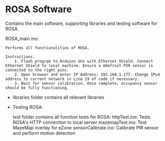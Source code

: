 # ROSA Software
 Contains the main software, supporting libraries and testing software for ROSA.
 
 ROSA_main.ino:
 
	Performs all functionalities of ROSA.
	
	Instructions:
		1. Flash program to Arduino Uno with Ethernet Shield. Connect Ethernet Shield to local machine. Ensure a Adafruit PIR sensor is connected to the right pins.
		2. Open browser and enter IP Address: 192.168.1.177. Change IPv4 address to current network in Line 19 of code if necessary.
		3. Wait for sensor calibration. Once complete, occupancy sensor should be fully functioning.
		
- libraries folder contains all relevant libraries
- Testing ROSA:

	test folder contains all function tests for ROSA:
		httpTest.ino: 			Tests ROSA's HTTP connection to local server
		mazemapTest.ino: 		Test MazeMap overlay for eZone
		sensorCalibrate.ino:	Calibrate PIR sensor and perform motion detection
